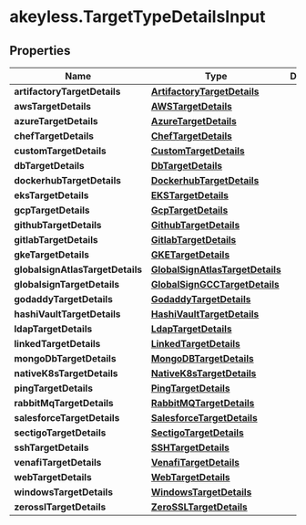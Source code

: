 # akeyless.TargetTypeDetailsInput

## Properties

Name | Type | Description | Notes
------------ | ------------- | ------------- | -------------
**artifactoryTargetDetails** | [**ArtifactoryTargetDetails**](ArtifactoryTargetDetails.md) |  | [optional] 
**awsTargetDetails** | [**AWSTargetDetails**](AWSTargetDetails.md) |  | [optional] 
**azureTargetDetails** | [**AzureTargetDetails**](AzureTargetDetails.md) |  | [optional] 
**chefTargetDetails** | [**ChefTargetDetails**](ChefTargetDetails.md) |  | [optional] 
**customTargetDetails** | [**CustomTargetDetails**](CustomTargetDetails.md) |  | [optional] 
**dbTargetDetails** | [**DbTargetDetails**](DbTargetDetails.md) |  | [optional] 
**dockerhubTargetDetails** | [**DockerhubTargetDetails**](DockerhubTargetDetails.md) |  | [optional] 
**eksTargetDetails** | [**EKSTargetDetails**](EKSTargetDetails.md) |  | [optional] 
**gcpTargetDetails** | [**GcpTargetDetails**](GcpTargetDetails.md) |  | [optional] 
**githubTargetDetails** | [**GithubTargetDetails**](GithubTargetDetails.md) |  | [optional] 
**gitlabTargetDetails** | [**GitlabTargetDetails**](GitlabTargetDetails.md) |  | [optional] 
**gkeTargetDetails** | [**GKETargetDetails**](GKETargetDetails.md) |  | [optional] 
**globalsignAtlasTargetDetails** | [**GlobalSignAtlasTargetDetails**](GlobalSignAtlasTargetDetails.md) |  | [optional] 
**globalsignTargetDetails** | [**GlobalSignGCCTargetDetails**](GlobalSignGCCTargetDetails.md) |  | [optional] 
**godaddyTargetDetails** | [**GodaddyTargetDetails**](GodaddyTargetDetails.md) |  | [optional] 
**hashiVaultTargetDetails** | [**HashiVaultTargetDetails**](HashiVaultTargetDetails.md) |  | [optional] 
**ldapTargetDetails** | [**LdapTargetDetails**](LdapTargetDetails.md) |  | [optional] 
**linkedTargetDetails** | [**LinkedTargetDetails**](LinkedTargetDetails.md) |  | [optional] 
**mongoDbTargetDetails** | [**MongoDBTargetDetails**](MongoDBTargetDetails.md) |  | [optional] 
**nativeK8sTargetDetails** | [**NativeK8sTargetDetails**](NativeK8sTargetDetails.md) |  | [optional] 
**pingTargetDetails** | [**PingTargetDetails**](PingTargetDetails.md) |  | [optional] 
**rabbitMqTargetDetails** | [**RabbitMQTargetDetails**](RabbitMQTargetDetails.md) |  | [optional] 
**salesforceTargetDetails** | [**SalesforceTargetDetails**](SalesforceTargetDetails.md) |  | [optional] 
**sectigoTargetDetails** | [**SectigoTargetDetails**](SectigoTargetDetails.md) |  | [optional] 
**sshTargetDetails** | [**SSHTargetDetails**](SSHTargetDetails.md) |  | [optional] 
**venafiTargetDetails** | [**VenafiTargetDetails**](VenafiTargetDetails.md) |  | [optional] 
**webTargetDetails** | [**WebTargetDetails**](WebTargetDetails.md) |  | [optional] 
**windowsTargetDetails** | [**WindowsTargetDetails**](WindowsTargetDetails.md) |  | [optional] 
**zerosslTargetDetails** | [**ZeroSSLTargetDetails**](ZeroSSLTargetDetails.md) |  | [optional] 


